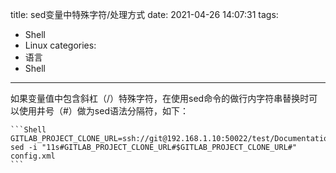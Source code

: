title: sed变量中特殊字符/处理方式
date: 2021-04-26 14:07:31
tags:
- Shell
- Linux
categories:
- 语言
- Shell
---

如果变量值中包含斜杠（/）特殊字符，在使用sed命令的做行内字符串替换时可以使用井号（#）做为sed语法分隔符，如下：

    ```Shell
    GITLAB_PROJECT_CLONE_URL=ssh://git@192.168.1.10:50022/test/Documentation.git
    sed -i "11s#GITLAB_PROJECT_CLONE_URL#$GITLAB_PROJECT_CLONE_URL#" config.xml
    ```